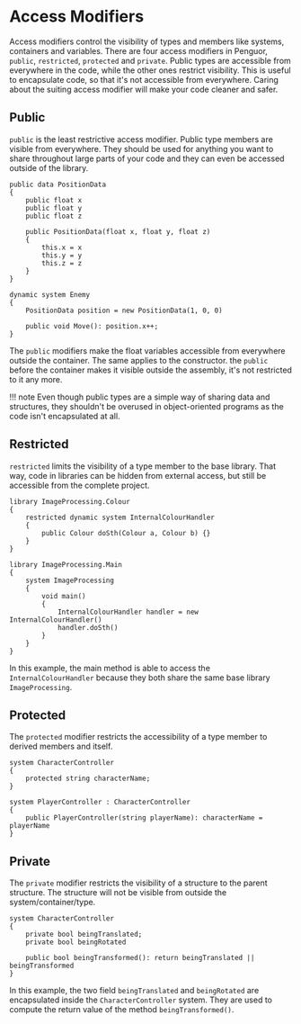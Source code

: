 # Access Modifiers

Access modifiers control the visibility of types and members like systems, containers and variables.
There are four access modifiers in Penguor, `public`, `restricted`, `protected` and `private`.
Public types are accessible from everywhere in the code, while the other ones restrict visibility.
This is useful to encapsulate code, so that it's not accessible from everywhere.
Caring about the suiting access modifier will make your code cleaner and safer.

## Public

`public` is the least restrictive access modifier.
Public type members are visible from everywhere.
They should be used for anything you want to share throughout large parts of your code and they can even be accessed outside of the library.

```Penguor
public data PositionData
{
    public float x
    public float y
    public float z

    public PositionData(float x, float y, float z)
    {
        this.x = x
        this.y = y
        this.z = z
    }
}

dynamic system Enemy
{
    PositionData position = new PositionData(1, 0, 0)

    public void Move(): position.x++;
}
```

The `public` modifiers make the float variables accessible from everywhere outside the container. The same applies to the constructor.
the `public` before the container makes it visible outside the assembly, it's not restricted to it any more.

!!! note
    Even though public types are a simple way of sharing data and structures,
    they shouldn't be overused in object-oriented programs as the code isn't encapsulated at all.

## Restricted

`restricted` limits the visibility of a type member to the base library.
That way, code in libraries can be hidden from external access, but still
be accessible from the complete project.

```Penguor
library ImageProcessing.Colour
{
    restricted dynamic system InternalColourHandler
    {
        public Colour doSth(Colour a, Colour b) {}
    }
}

library ImageProcessing.Main
{
    system ImageProcessing
    {
        void main()
        {
            InternalColourHandler handler = new InternalColourHandler()
            handler.doSth()
        }
    }
}
```

In this example, the main method is able to access the `InternalColourHandler` because they both share
the same base library `ImageProcessing`.

## Protected

The `protected` modifier restricts the accessibility of a type member
to derived members and itself.

```Penguor
system CharacterController
{
    protected string characterName;
}

system PlayerController : CharacterController
{
    public PlayerController(string playerName): characterName = playerName
}
```

## Private

The `private` modifier restricts the visibility of a structure to the parent structure.
The structure will not be visible from outside the system/container/type.

```Penguor
system CharacterController
{
    private bool beingTranslated;
    private bool beingRotated

    public bool beingTransformed(): return beingTranslated || beingTransformed
}
```

In this example, the two field `beingTranslated` and `beingRotated` are encapsulated
inside the `CharacterController` system. They are used to compute the return value
of the method `beingTransformed()`.
